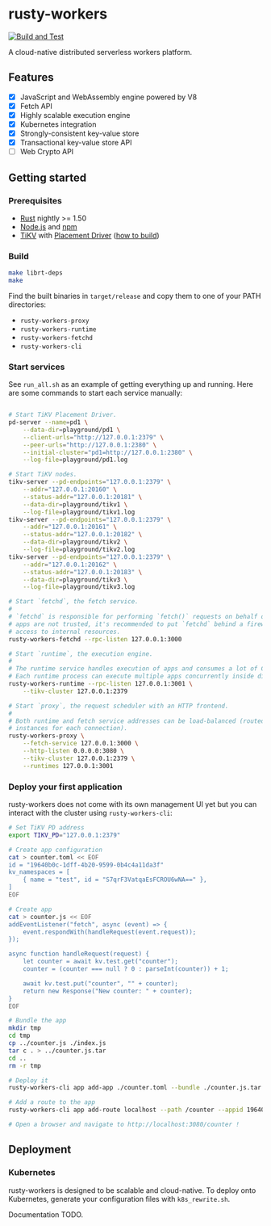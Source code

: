 # rusty-workers

[![Build and Test](https://github.com/losfair/rusty-workers/workflows/Build%20and%20Test/badge.svg)](https://github.com/losfair/rusty-workers/actions)

A cloud-native distributed serverless workers platform.

## Features

- [x] JavaScript and WebAssembly engine powered by V8
- [x] Fetch API
- [x] Highly scalable execution engine
- [x] Kubernetes integration
- [x] Strongly-consistent key-value store
- [x] Transactional key-value store API
- [ ] Web Crypto API

## Getting started

### Prerequisites

- [Rust](https://www.rust-lang.org/) nightly >= 1.50
- [Node.js](https://nodejs.org/) and [npm](https://www.npmjs.com/)
- [TiKV](https://github.com/tikv/tikv) with [Placement Driver](https://github.com/tikv/pd) ([how to build](https://pingcap.com/blog/building-running-and-benchmarking-tikv-and-tidb/))

### Build

```bash
make librt-deps
make
```

Find the built binaries in `target/release` and copy them to one of your PATH directories:

- `rusty-workers-proxy`
- `rusty-workers-runtime`
- `rusty-workers-fetchd`
- `rusty-workers-cli`

### Start services

See `run_all.sh` as an example of getting everything up and running. Here are some commands
to start each service manually:

```bash

# Start TiKV Placement Driver.
pd-server --name=pd1 \
    --data-dir=playground/pd1 \
    --client-urls="http://127.0.0.1:2379" \
    --peer-urls="http://127.0.0.1:2380" \
    --initial-cluster="pd1=http://127.0.0.1:2380" \
    --log-file=playground/pd1.log

# Start TiKV nodes.
tikv-server --pd-endpoints="127.0.0.1:2379" \
    --addr="127.0.0.1:20160" \
    --status-addr="127.0.0.1:20181" \
    --data-dir=playground/tikv1 \
    --log-file=playground/tikv1.log
tikv-server --pd-endpoints="127.0.0.1:2379" \
    --addr="127.0.0.1:20161" \
    --status-addr="127.0.0.1:20182" \
    --data-dir=playground/tikv2 \
    --log-file=playground/tikv2.log
tikv-server --pd-endpoints="127.0.0.1:2379" \
    --addr="127.0.0.1:20162" \
    --status-addr="127.0.0.1:20183" \
    --data-dir=playground/tikv3 \
    --log-file=playground/tikv3.log

# Start `fetchd`, the fetch service.
#
# `fetchd` is responsible for performing `fetch()` requests on behalf of apps. Since the
# apps are not trusted, it's recommended to put `fetchd` behind a firewall that disallows
# access to internal resources.
rusty-workers-fetchd --rpc-listen 127.0.0.1:3000

# Start `runtime`, the execution engine.
#
# The runtime service handles execution of apps and consumes a lot of CPU and memory resources.
# Each runtime process can execute multiple apps concurrently inside different V8 sandboxes.
rusty-workers-runtime --rpc-listen 127.0.0.1:3001 \
    --tikv-cluster 127.0.0.1:2379

# Start `proxy`, the request scheduler with an HTTP frontend.
#
# Both runtime and fetch service addresses can be load-balanced (routed to different backing
# instances for each connection).
rusty-workers-proxy \
    --fetch-service 127.0.0.1:3000 \
    --http-listen 0.0.0.0:3080 \
    --tikv-cluster 127.0.0.1:2379 \
    --runtimes 127.0.0.1:3001
```

### Deploy your first application

rusty-workers does not come with its own management UI yet but you can interact with the cluster using `rusty-workers-cli`:

```bash
# Set TiKV PD address
export TIKV_PD="127.0.0.1:2379"

# Create app configuration
cat > counter.toml << EOF
id = "19640b0c-1dff-4b20-9599-0b4c4a11da3f"
kv_namespaces = [
    { name = "test", id = "S7qrF3VatqaEsFCROU6wNA==" },
]
EOF

# Create app
cat > counter.js << EOF
addEventListener("fetch", async (event) => {
    event.respondWith(handleRequest(event.request));
});

async function handleRequest(request) {
    let counter = await kv.test.get("counter");
    counter = (counter === null ? 0 : parseInt(counter)) + 1;

    await kv.test.put("counter", "" + counter);
    return new Response("New counter: " + counter);
}
EOF

# Bundle the app
mkdir tmp
cd tmp
cp ../counter.js ./index.js
tar c . > ../counter.js.tar
cd ..
rm -r tmp

# Deploy it
rusty-workers-cli app add-app ./counter.toml --bundle ./counter.js.tar

# Add a route to the app
rusty-workers-cli app add-route localhost --path /counter --appid 19640b0c-1dff-4b20-9599-0b4c4a11da3f

# Open a browser and navigate to http://localhost:3080/counter !
```

## Deployment

### Kubernetes

rusty-workers is designed to be scalable and cloud-native. To deploy onto Kubernetes, generate your configuration files with `k8s_rewrite.sh`.

Documentation TODO.
